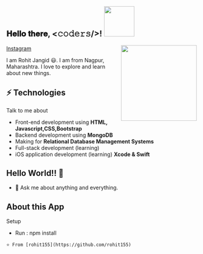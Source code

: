 <h2> 𝐇𝐞𝐥𝐥𝐨 𝐭𝐡𝐞𝐫𝐞, <𝚌𝚘𝚍𝚎𝚛𝚜/>! <img src='https://media.giphy.com/media/bcKmIWkUMCjVm/giphy.gif' width="80px"></h2>

<img align='right' src='https://media.giphy.com/media/du3J3cXyzhj75IOgvA/giphy.gif' width='200"'>

[Instagram](https://instagram.com/code_with_rohit?igshid=71vfqs608pnw)

I am Rohit Jangid 😃. I am from Nagpur, Maharashtra. I love to explore and learn about new things.
## ⚡ Technologies
Talk to me about
- Front-end development using **HTML, Javascript,CSS,Bootstrap**
- Backend development using **MongoDB**
- Making for **Relational Database Management Systems**
- Full-stack development (learning)
- iOS application development (learning) **Xcode & Swift**

## Hello World!! 🤔
- 💬 Ask me about anything and everything.

## About this App
Setup
- Run : npm install


```⭐️ From [rohit155](https://github.com/rohit155)```

